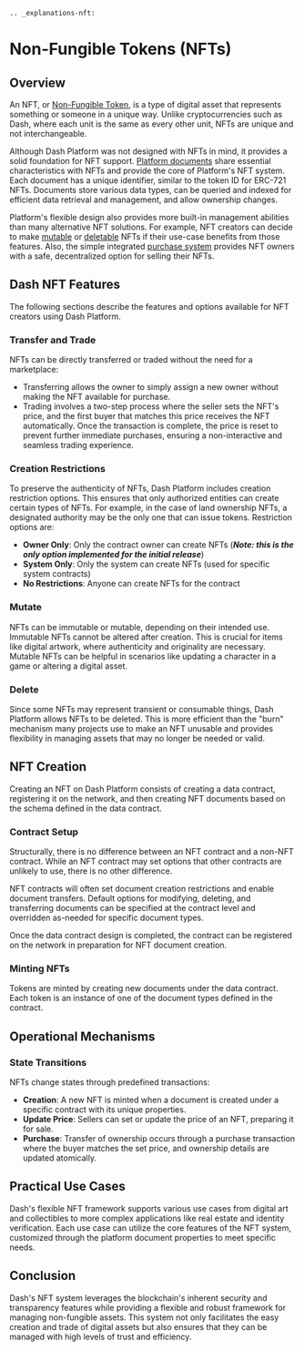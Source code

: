 ```{eval-rst}
.. _explanations-nft:
```

# Non-Fungible Tokens (NFTs)

## Overview

An NFT, or [Non-Fungible Token](https://en.wikipedia.org/wiki/Non-fungible_token), is a type of digital asset that represents something or someone in a unique way. Unlike cryptocurrencies such as Dash, where each unit is the same as every other unit, NFTs are unique and not interchangeable.

Although Dash Platform was not designed with NFTs in mind, it provides a solid foundation for NFT support. [Platform documents](../explanations/platform-protocol-document.md) share essential characteristics with NFTs and provide the core of Platform's NFT system. Each document has a unique identifier, similar to the token ID for ERC-721 NFTs. Documents store various data types, can be queried and indexed for efficient data retrieval and management, and allow ownership changes.

Platform's flexible design also provides more built-in management abilities than many alternative NFT solutions. For example, NFT creators can decide to make [mutable](#mutate) or [deletable](#delete) NFTs if their use-case benefits from those features. Also, the simple integrated [purchase system](#transfer-and-trade) provides NFT owners with a safe, decentralized option for selling their NFTs.

## Dash NFT Features

The following sections describe the features and options available for NFT creators using Dash Platform.

### Transfer and Trade

NFTs can be directly transferred or traded without the need for a marketplace:

* Transferring allows the owner to simply assign a new owner without making the NFT available for purchase.
* Trading involves a two-step process where the seller sets the NFT's price, and the first buyer that matches this price receives the NFT automatically. Once the transaction is complete, the price is reset to prevent further immediate purchases, ensuring a non-interactive and seamless trading experience.

### Creation Restrictions

To preserve the authenticity of NFTs, Dash Platform includes creation restriction options. This ensures that only authorized entities can create certain types of NFTs. For example, in the case of land ownership NFTs, a designated authority may be the only one that can issue tokens. Restriction options are:

* **Owner Only**: Only the contract owner can create NFTs (**_Note: this is the only option implemented for the initial release_**)
* **System Only**: Only the system can create NFTs (used for specific system contracts)
* **No Restrictions**: Anyone can create NFTs for the contract

### Mutate

NFTs can be immutable or mutable, depending on their intended use. Immutable NFTs cannot be altered after creation. This is crucial for items like digital artwork, where authenticity and originality are necessary. Mutable NFTs can be helpful in scenarios like updating a character in a game or altering a digital asset.

### Delete

Since some NFTs may represent transient or consumable things, Dash Platform allows NFTs to be deleted. This is more efficient than the "burn" mechanism many projects use to make an NFT unusable and  provides flexibility in managing assets that may no longer be needed or valid.

## NFT Creation

Creating an NFT on Dash Platform consists of creating a data contract, registering it on the network, and then creating NFT documents based on the schema defined in the data contract.

### Contract Setup

Structurally, there is no difference between an NFT contract and a non-NFT contract. While an NFT contract may set options that other contracts are unlikely to use, there is no other difference.

NFT contracts will often set document creation restrictions and enable document transfers. Default options for modifying, deleting, and transferring documents can be specified at the contract level and overridden as-needed for specific document types.

Once the data contract design is completed, the contract can be registered on the network in preparation for NFT document creation.

### Minting NFTs

Tokens are minted by creating new documents under the data contract. Each token is an instance of one of the document types defined in the contract.

## Operational Mechanisms

### State Transitions

NFTs change states through predefined transactions:

- **Creation**: A new NFT is minted when a document is created under a specific contract with its unique properties.
- **Update Price**: Sellers can set or update the price of an NFT, preparing it for sale.
- **Purchase**: Transfer of ownership occurs through a purchase transaction where the buyer matches the set price, and ownership details are updated atomically.

## Practical Use Cases

Dash's flexible NFT framework supports various use cases from digital art and collectibles to more complex applications like real estate and identity verification. Each use case can utilize the core features of the NFT system, customized through the platform document properties to meet specific needs.

## Conclusion

Dash's NFT system leverages the blockchain's inherent security and transparency features while providing a flexible and robust framework for managing non-fungible assets. This system not only facilitates the easy creation and trade of digital assets but also ensures that they can be managed with high levels of trust and efficiency.
